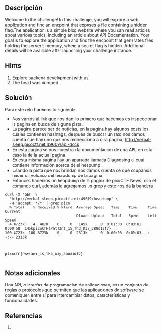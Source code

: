 ## **Descripción**
Welcome to the challenge! In this challenge, you will explore a web application and find an endpoint that exposes a file containing a hidden flag.The application is a simple blog website where you can read articles about various topics, including an article about API Documentation. Your goal is to explore the application and find the endpoint that generates files holding the server’s memory, where a secret flag is hidden.
Additional details will be available after launching your challenge instance.
## Hints
1. Explore backend development with us
2. The head was dumped.
## **Solución** 
Para este reto haremos lo siguiente:
- Nos vamos al link que nos dan, lo primero que hacemos es inspeccionar la pagina en busca de alguna pista.
- La pagina parece ser de noticias, en la pagina hay algunos posts los cuales contienen hashtags, después de buscar un rato nos damos cuenta que hay uno que nos redirecciona a otra pagina, http://verbal-sleep.picoctf.net:49609/api-docs
- En esta pagina se nos muestran la documentación de una API, en esta caso la de la actual pagina.
- En esta misma pagina hay un apartado llamada Diagnosing el cual contiene información acerca de el heapump.
- Usando la pista que nos brindan nos damos cuenta de que ocupamos hacer un volcado del heapdump de la pagina.
- Entonces hacemos un heapdump de la pagina de picoCTF News, con el comando curl, además le agregamos un grep y este nos da la bandera

```
curl -X 'GET' \
  'http://verbal-sleep.picoctf.net:49609/heapdump' \
  -H 'accept: */*' | grep pico
  % Total    % Received % Xferd  Average Speed   Time    Time     Time  Current
                                 Dload  Upload   Total   Spent    Left  Speed
  4 8723k    4  407k    0     0   145k      0  0:01:00  0:00:02  0:00:58  145kpicoCTF{Pat!3nt_15_Th3_K3y_388d10f7}
100 8723k  100 8723k    0     0  2313k      0  0:00:03  0:00:03 --:--:-- 2313k



picoCTF{Pat!3nt_15_Th3_K3y_388d10f7}


```

## **Notas adicionales**
Una API, o interfaz de programación de aplicaciones, es un conjunto de reglas o protocolos que permiten que las aplicaciones de software se comuniquen entre sí para intercambiar datos, características y funcionalidades.
## **Referencias**
1. 